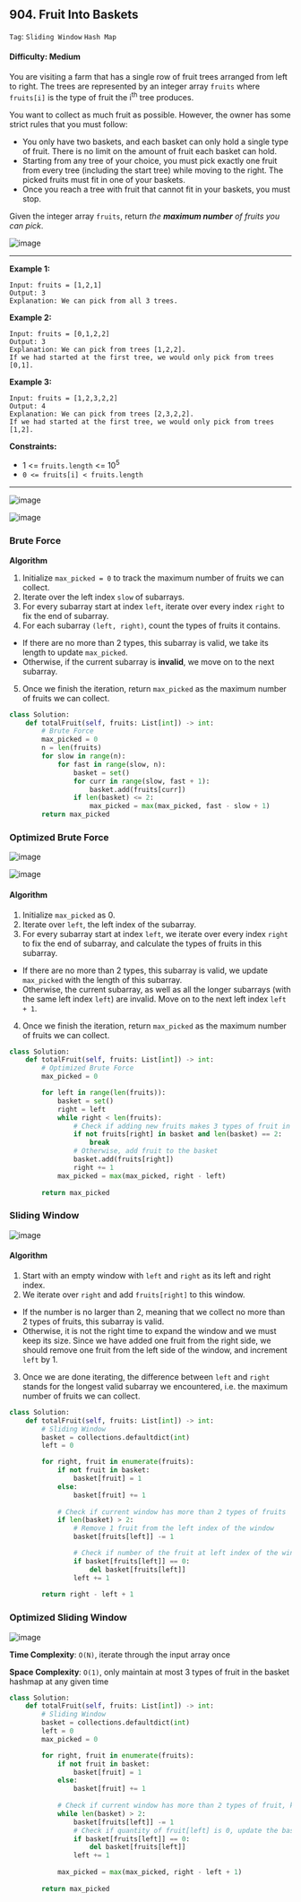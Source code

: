 ## 904. Fruit Into Baskets

```Tag```: ```Sliding Window``` ```Hash Map```

#### Difficulty: Medium

You are visiting a farm that has a single row of fruit trees arranged from left to right. The trees are represented by an integer array ```fruits``` where ```fruits[i]``` is the type of fruit the i<sup>th</sup> tree produces.

You want to collect as much fruit as possible. However, the owner has some strict rules that you must follow:

- You only have two baskets, and each basket can only hold a single type of fruit. There is no limit on the amount of fruit each basket can hold.
- Starting from any tree of your choice, you must pick exactly one fruit from every tree (including the start tree) while moving to the right. The picked fruits must fit in one of your baskets.
- Once you reach a tree with fruit that cannot fit in your baskets, you must stop.

Given the integer array ```fruits```, return _the __maximum number__ of fruits you can pick_.

![image](https://user-images.githubusercontent.com/35042430/217147952-2d1b2470-dfe9-49c5-9809-4494f1bce3bc.png)

---

__Example 1:__
```
Input: fruits = [1,2,1]
Output: 3
Explanation: We can pick from all 3 trees.
```

__Example 2:__
```
Input: fruits = [0,1,2,2]
Output: 3
Explanation: We can pick from trees [1,2,2].
If we had started at the first tree, we would only pick from trees [0,1].
```

__Example 3:__
```
Input: fruits = [1,2,3,2,2]
Output: 4
Explanation: We can pick from trees [2,3,2,2].
If we had started at the first tree, we would only pick from trees [1,2].
```

__Constraints:__

- 1 <= ```fruits.length``` <= 10<sup>5</sup>
- ```0 <= fruits[i] < fruits.length```

---

![image](https://leetcode.com/problems/fruit-into-baskets/solutions/2960000/Figures/904/904-example_1.png)

![image](https://leetcode.com/problems/fruit-into-baskets/solutions/2960000/Figures/904/904-example_2.png)

### Brute Force

__Algorithm__

1. Initialize ```max_picked = 0``` to track the maximum number of fruits we can collect.
2. Iterate over the left index ```slow``` of subarrays.
3. For every subarray start at index ```left```, iterate over every index ```right``` to fix the end of subarray.
4. For each subarray ```(left, right)```, count the types of fruits it contains.
  - If there are no more than 2 types, this subarray is valid, we take its length to update ```max_picked```.
  - Otherwise, if the current subarray is __invalid__, we move on to the next subarray.
5. Once we finish the iteration, return ```max_picked``` as the maximum number of fruits we can collect.

```Python
class Solution:
    def totalFruit(self, fruits: List[int]) -> int:
        # Brute Force
        max_picked = 0
        n = len(fruits)
        for slow in range(n):
            for fast in range(slow, n):
                basket = set()
                for curr in range(slow, fast + 1):
                    basket.add(fruits[curr])
                if len(basket) <= 2:
                    max_picked = max(max_picked, fast - slow + 1)
        return max_picked
```

### Optimized Brute Force

![image](https://leetcode.com/problems/fruit-into-baskets/solutions/2960000/Figures/904/904-no_dup.png)

![image](https://leetcode.com/problems/fruit-into-baskets/solutions/2960000/Figures/904/904-early_stop.png)

#### Algorithm

1. Initialize ```max_picked``` as 0.
2. Iterate over ```left```, the left index of the subarray.
3. For every subarray start at index ```left```, we iterate over every index ```right``` to fix the end of subarray, and calculate the types of fruits in this subarray.
  - If there are no more than 2 types, this subarray is valid, we update ```max_picked``` with the length of this subarray.
  - Otherwise, the current subarray, as well as all the longer subarrays (with the same left index ```left```) are invalid. Move on to the next left index ```left + 1```.
4. Once we finish the iteration, return ```max_picked``` as the maximum number of fruits we can collect.

```Python
class Solution:
    def totalFruit(self, fruits: List[int]) -> int:
        # Optimized Brute Force
        max_picked = 0

        for left in range(len(fruits)):
            basket = set()
            right = left
            while right < len(fruits):
                # Check if adding new fruits makes 3 types of fruit in basket
                if not fruits[right] in basket and len(basket) == 2:
                    break
                # Otherwise, add fruit to the basket
                basket.add(fruits[right])
                right += 1
            max_picked = max(max_picked, right - left)
        
        return max_picked
```

### Sliding Window

![image](https://leetcode.com/problems/fruit-into-baskets/solutions/2960000/Figures/904/904_sw_exp.png)

#### Algorithm

1. Start with an empty window with ```left``` and ```right``` as its left and right index.
2. We iterate over ```right``` and add ```fruits[right]``` to this window.
  - If the number is no larger than 2, meaning that we collect no more than 2 types of fruits, this subarray is valid.
  - Otherwise, it is not the right time to expand the window and we must keep its size. Since we have added one fruit from the right side, we should remove one fruit from the left side of the window, and increment ```left``` by 1.
3. Once we are done iterating, the difference between ```left``` and ```right``` stands for the longest valid subarray we encountered, i.e. the maximum number of fruits we can collect.

```Python
class Solution:
    def totalFruit(self, fruits: List[int]) -> int:
        # Sliding Window
        basket = collections.defaultdict(int)
        left = 0

        for right, fruit in enumerate(fruits):
            if not fruit in basket:
                basket[fruit] = 1
            else:
                basket[fruit] += 1
            
            # Check if current window has more than 2 types of fruits
            if len(basket) > 2:
                # Remove 1 fruit from the left index of the window
                basket[fruits[left]] -= 1

                # Check if number of the fruit at left index of the window is now 0, update the basket
                if basket[fruits[left]] == 0:
                    del basket[fruits[left]]
                left += 1
        
        return right - left + 1
```

### Optimized Sliding Window

![image](https://leetcode.com/problems/fruit-into-baskets/solutions/2960000/Figures/904/904_sc_3.png)

__Time Complexity__: ```O(N)```, iterate through the input array once

__Space Complexity__: ```O(1)```, only maintain at most 3 types of fruit in the basket hashmap at any given time

```Python
class Solution:
    def totalFruit(self, fruits: List[int]) -> int:
        # Sliding Window
        basket = collections.defaultdict(int)
        left = 0
        max_picked = 0

        for right, fruit in enumerate(fruits):
            if not fruit in basket:
                basket[fruit] = 1
            else:
                basket[fruit] += 1
            
            # Check if current window has more than 2 types of fruit, keep removing the fruits from the left index
            while len(basket) > 2:
                basket[fruits[left]] -= 1
                # Check if quantity of fruit[left] is 0, update the basket
                if basket[fruits[left]] == 0:
                    del basket[fruits[left]]
                left += 1
            
            max_picked = max(max_picked, right - left + 1)
        
        return max_picked
```
